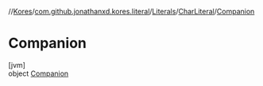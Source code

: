 //[Kores](../../../../../index.md)/[com.github.jonathanxd.kores.literal](../../../index.md)/[Literals](../../index.md)/[CharLiteral](../index.md)/[Companion](index.md)

# Companion

[jvm]\
object [Companion](index.md)
